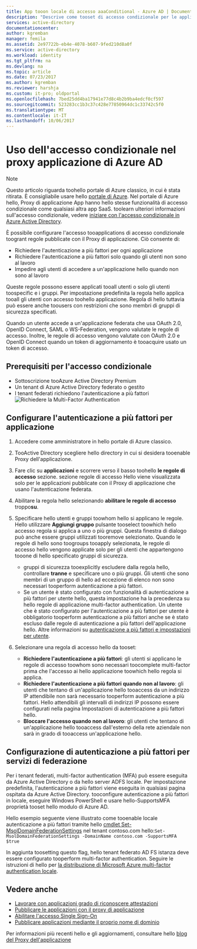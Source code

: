 ```yaml
---
title: App tooon locale di accesso aaaConditional - Azure AD | Documenti Microsoft
description: "Descrive come tooset di accesso condizionale per le applicazioni pubblicate toobe accedere in modalità remota tramite Proxy di applicazione di Azure AD."
services: active-directory
documentationcenter: 
author: kgremban
manager: femila
ms.assetid: 2e97722b-eb4e-4078-b607-9fed210d8a0f
ms.service: active-directory
ms.workload: identity
ms.tgt_pltfrm: na
ms.devlang: na
ms.topic: article
ms.date: 07/23/2017
ms.author: kgremban
ms.reviewer: harshja
ms.custom: it-pro; oldportal
ms.openlocfilehash: 7bed25dd4ba17941e77d8c4b2b9ba4edcf0cf597
ms.sourcegitcommit: 523283cc1b3c37c428e77850964dc1c33742c5f0
ms.translationtype: MT
ms.contentlocale: it-IT
ms.lasthandoff: 10/06/2017
---
```

# <a name="working-with-conditional-access-in-azure-ad-application-proxy"></a>Uso dell'accesso condizionale nel proxy applicazione di Azure AD

>[!NOTE]
>Questo articolo riguarda toohello portale di Azure classico, in cui è stata ritirata. È consigliabile usare hello [portale di Azure](https://portal.azure.com). Nel portale di Azure hello, Proxy di applicazione App hanno hello stesse funzionalità di accesso condizionale come qualsiasi altra app SaaS. toolearn ulteriori informazioni sull'accesso condizionale, vedere [iniziare con l'accesso condizionale in Azure Active Directory](active-directory-conditional-access-azure-portal-get-started.md).

È possibile configurare l'accesso tooapplications di accesso condizionale toogrant regole pubblicate con il Proxy di applicazione. Ciò consente di:

* Richiedere l'autenticazione a più fattori per ogni applicazione
* Richiedere l'autenticazione a più fattori solo quando gli utenti non sono al lavoro
* Impedire agli utenti di accedere a un'applicazione hello quando non sono al lavoro

Queste regole possono essere applicati tooall utenti o solo gli utenti toospecific e i gruppi. Per impostazione predefinita la regola hello applica tooall gli utenti con accesso toohello applicazione. Regola di hello tuttavia può essere anche toousers con restrizioni che sono membri di gruppi di sicurezza specificati.  

Quando un utente accede a un'applicazione federata che usa OAuth 2.0, OpenID Connect, SAML o WS-Federation, vengono valutate le regole di accesso. Inoltre, le regole di accesso vengono valutate con OAuth 2.0 e OpenID Connect quando un token di aggiornamento è tooacquire usato un token di accesso.

## <a name="conditional-access-prerequisites"></a>Prerequisiti per l'accesso condizionale
* Sottoscrizione tooAzure Active Directory Premium
* Un tenant di Azure Active Directory federato o gestito
* I tenant federati richiedono l'autenticazione a più fattori  
    ![Richiedere la Multi-Factor Authentication](./media/active-directory-application-proxy-conditional-access/application-proxy-conditional-access.png)

## <a name="configure-per-application-multi-factor-authentication"></a>Configurare l'autenticazione a più fattori per applicazione
1. Accedere come amministratore in hello portale di Azure classico.
2. TooActive Directory scegliere hello directory in cui si desidera tooenable Proxy dell'applicazione.
3. Fare clic su **applicazioni** e scorrere verso il basso toohello **le regole di accesso** sezione. sezione regole di accesso Hello viene visualizzata solo per le applicazioni pubblicate con il Proxy di applicazione che usano l'autenticazione federata.
4. Abilitare la regola hello selezionando **abilitare le regole di accesso** troppo**su**.
5. Specificare hello utenti e gruppi toowhom hello si applicano le regole. Hello utilizzare **Aggiungi gruppo** pulsante tooselect toowhich hello accesso regola si applica a uno o più gruppi. Questa finestra di dialogo può anche essere gruppi utilizzati tooremove selezionato.  Quando le regole di hello sono toogroups tooapply selezionata, le regole di accesso hello vengono applicate solo per gli utenti che appartengono tooone di hello specificato gruppi di sicurezza.  

   * gruppi di sicurezza tooexplicitly escludere dalla regola hello, controllare **tranne** e specificare uno o più gruppi. Gli utenti che sono membri di un gruppo di hello ad eccezione di elenco non sono necessari tooperform autenticazione a più fattori.  
   * Se un utente è stato configurato con funzionalità di autenticazione a più fattori per utente hello, questa impostazione ha la precedenza su hello regole di applicazione multi-factor authentication. Un utente che è stato configurato per l'autenticazione a più fattori per utente è obbligatorio tooperform autenticazione a più fattori anche se è stato escluso dalle regole di autenticazione a più fattori dell'applicazione hello. Altre informazioni su [autenticazione a più fattori e impostazioni per utente](../multi-factor-authentication/multi-factor-authentication.md).
6. Selezionare una regola di accesso hello da tooset:

   * **Richiedere l'autenticazione a più fattori**: gli utenti si applicano le regole di accesso toowhom sono necessari toocomplete multi-factor prima che l'accesso ai hello applicazione toowhich hello regola si applica.
   * **Richiedere l'autenticazione a più fattori quando non al lavoro**: gli utenti che tentano di un'applicazione hello tooaccess da un indirizzo IP attendibile non sarà necessario tooperform autenticazione a più fattori. Hello attendibili gli intervalli di indirizzi IP possono essere configurati nella pagina Impostazioni di autenticazione a più fattori hello.
   * **Bloccare l'accesso quando non al lavoro**: gli utenti che tentano di un'applicazione hello tooaccess dall'esterno della rete aziendale non sarà in grado di tooaccess un'applicazione hello.

## <a name="configuring-mfa-for-federation-services"></a>Configurazione di autenticazione a più fattori per servizi di federazione
Per i tenant federati, multi-factor authentication (MFA) può essere eseguita da Azure Active Directory o da hello server ADFS locale. Per impostazione predefinita, l'autenticazione a più fattori viene eseguita in qualsiasi pagina ospitata da Azure Active Directory. tooconfigure autenticazione a più fattori in locale, eseguire Windows PowerShell e usare hello-SupportsMFA proprietà tooset hello modulo di Azure AD.

Hello esempio seguente viene illustrato come tooenable locale autenticazione a più fattori tramite hello [cmdlet Set-MsolDomainFederationSettings](https://msdn.microsoft.com/library/azure/dn194088.aspx) nel tenant contoso.com hello:`Set-MsolDomainFederationSettings -DomainName contoso.com -SupportsMFA $true `

In aggiunta toosetting questo flag, hello tenant federato AD FS istanza deve essere configurato tooperform multi-factor authentication. Seguire le istruzioni di hello per [la distribuzione di Microsoft Azure multi-factor authentication locale](../multi-factor-authentication/multi-factor-authentication-get-started-server.md).

## <a name="see-also"></a>Vedere anche
* [Lavorare con applicazioni grado di riconoscere attestazioni](active-directory-application-proxy-claims-aware-apps.md)
* [Pubblicare le applicazioni con il proxy di applicazione](active-directory-application-proxy-publish.md)
* [Abilitare l'accesso Single Sign-On](active-directory-application-proxy-sso-using-kcd.md)
* [Pubblicare applicazioni mediante il proprio nome di dominio](active-directory-application-proxy-custom-domains.md)

Per informazioni più recenti hello e gli aggiornamenti, consultare hello [blog del Proxy dell'applicazione](http://blogs.technet.com/b/applicationproxyblog/)
